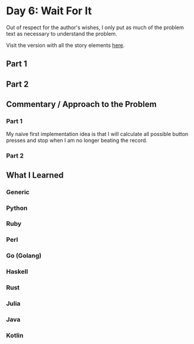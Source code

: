 # Day 6: Wait For It

Out of respect for the author's wishes, I only put as much of the problem text as necessary to understand the problem.

Visit the version with all the story elements [here](https://adventofcode.com/2023/day/6).

## Part 1

## Part 2

## Commentary / Approach to the Problem
### Part 1
My naive first implementation idea is that I will calculate all possible button presses and stop when I am no longer beating the record.
### Part 2
## What I Learned

### Generic

### Python

### Ruby

### Perl

### Go (Golang)

### Haskell

### Rust

### Julia

### Java

### Kotlin
    
